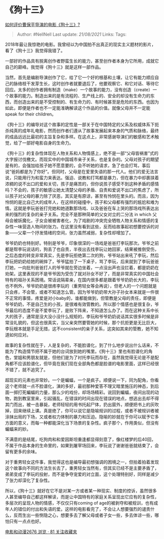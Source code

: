 # 《狗十三》
[如何评价曹保平导演的电影《狗十三》?](https://www.zhihu.com/question/35144869/answer/566702269)

> Author: #NellNell 
> Last update: *21/08/2021* 
> Links:
> Tags: 

2018年最让我惊艳的电影。我曾经以为中国拍不出真正的现实主义题材的影片，看了《狗十三》我觉得我错了。

  

一部好的作品具有脱离创作者野蛮生长的能力，甚至创作者本身为它所用，成就它自己的巅峰。我觉得《狗十三》就是这样一部作品。

  

当然，首先是编剧导演创作了它，给了它一个好的根基和土壤，让它有能力顺应自己的脉络枝干发芽生长，这时创作者就要退后了，他要观察它、和它对话、等待它回应。太多的创作者拥有制造（make）一个故事的能力，没有创造（create）一个故事的能力。制造出来的是有流程的、生产线上的、安全的却没有生命力的东西，而创造出来的是不受控制的、有生命力的、有时候甚至是危险的东西。也因为如此，即便是作者也不一定能准确解读这个作品的价值。就像父母并不一定能speak for their children。

  

《狗十三》的编导对这个故事的定性是一部关于在中国特定的父系及权威体系下扼杀纯真的成年礼电影，然而创作者们遵从了故事发展起来本身的气质和脉络，最终的成品远远比最初的主旨复杂和多样。在这点上，非常感谢导演们的敏感和艺术触觉，给了一部好电影自身的生命力。

  

《狗十三》的复杂性体现在人物关系和人物情感上，绝不是一部“父母皆祸害”式的大字报讨伐檄文。而现实中的中国城市亲子关系，也是复杂的。父母对孩子的期望是有的，会强加给孩子她不愿意要的，会不听她的请求，急了也会打骂，事后说“爸妈都是为了你好”。但同时，父母是在爱里失语的那一代人。他们的爱无法言说，只能用行为和蛮力来表达。强迫、说教和打骂都是暴力，但在暴力中却裹挟着浓稠的说不出口的爱和关切，孩子是痛苦的，但你说孩子感受不到这种矛盾的感情吗？不会的，孩子的敏感让她太清楚父母的矛盾、自责和爱说不出口的焦虑了，所以孩子对父母的暴力除了厌恶，其实是有原谅，甚至有怜悯在里头的。而且，因为怜悯的是比自己大的成年人，在这样的碰撞中，孩子和父母都有强烈的尴尬和难为情。这就是李玩爸爸打完她和她道歉那场戏、以及爸爸在车上哭的那场戏所表达出来的强烈的复杂的亲子关系。完全不是那种简单的父女对立的二分法 in which 父母会被妖魔化，子女会被被害者化，为了戏剧的冲突完全牺牲人物关系和情感的复杂性一味营造人物间的张力。在这里没有看到这些，反而给故事起初想要控诉的对象——父辈一个抒发情绪的空间，张力虽然减弱，复杂性却增加了。

  

爷爷奶奶也特别好。特别是爷爷，印象很深的一场戏是爸爸打李玩那次。爷爷之前都是帮李玩说话的，狗丢了也自责，半夜出去找李玩让她回家，结果被推倒受伤，之后态度的转变非常真实，先是李玩拒绝第二次的狗，爷爷站出来吼了李玩，然后李玩把奶奶给她的碗摔了，爷爷猛拍了一下桌子，骂了李玩，后来就到了李玩爸爸打她，一向批判爸爸打人的爷爷就在旁边坐着，一点没出声也没拦着，都是奶奶在劝架。这里表现的不是爷爷因为受伤了就对孙女不好了，而是非常真实的中国社会特有的祖孙关系困境。常话说隔辈亲，在国内很多都是跟着爷爷奶奶长大的，李玩也不例外，爷爷奶奶是很疼李玩的（重男轻女等会再说），但老人的一个问题就是只会疼，不会管，或者不知道怎么管。因为爷爷奶奶带大孙子孙女本来就是一件很不正常的事情，疼爱是对小baby的，谁都能做到，但管教是父母的责任，即便是爷爷奶奶，不是自己生的小孩，是很难有效管教的。所以那个情感也是很复杂，爷爷最后的态度不是不爱李玩了，是败下阵来，不知道怎么办了。而在这种关系中长大的孩子，通常是没大没小没什么规矩的，李玩和爷爷奶奶说话其实很多时候是非常没礼貌的，但这也很真实，当父亲突然要管她的时候，那个抗拒更是无比巨大，李玩根本就是手足无措，这不consistent的亲子关系，这突如其来的管教，她不知道如何应对。

  

故事的复杂性就在于，人是复杂的，不能脸谱化，到了什么地步说出什么话来，不能为了构造情节把不属于她的台词放到她的嘴里。《狗十三》里也有脸谱化的角色，堂姐和男朋友就是，但他们是为了衬托李玩而存在，虽然我觉得无论是不是配角都不应该脸谱化，但毕竟在我们现在全部角色都是脸谱的电影里面，这样已经很不错了，就不追究了。

  

超现实的元素也非常妙。一个是蝙蝠，一个是疯子。顺便说一下，同为配角，你看这个老师就一点不脸谱化，演的多好，最初那种爱答不理又暗里施压的神态，到后面一掷打死蝙蝠的力量，那么少的戏份，却场场精彩。说回到蝙蝠，夜间出现的动物，跑到教室里来，引起骚乱，在错误的时间出现在错误的地点，想逃出去却不得其门而出，被一击暴毙，老师轻轻的用书托起尸体，扔出窗外，顺便把书上的灰吹掉，回来继续上课。真是绝了，你可以说它是隐喻规训的过程，或者不被规训者被涂抹出局的下场，又或者权力体制的暴力和压迫。隐喻的妙就在于你可以赋予它多方面的意义，而每一种都能深化当下场景的复杂性。疯子那个，作用类似，但没有蝙蝠来的妙。

  

不满意的是结尾，吃狗肉和和爱因斯坦重逢都显得刻意了，像红楼梦的后40回，不属于作品本身的生命里的，如果到屠宰场回来，李玩说了谢谢爸爸就结束了，会留有更多的余味。

  

对于重男轻女这件事，我觉得这也是编导最初想强调的困境之一，但拍着拍着发现这个故事向不同的方法生长去了，重男轻女当然有，但其实已经不是主要矛盾了，弟弟变成了李玩的投射，而不是争夺宠爱的对立面，这个处理特别好，同样是减少了张力却深化了复杂性。

  

所以，《狗十三》就好在它不是对某一方或者某一种现实、制度的控诉，虽然很多人甚至编导自己都这样解读，而是让中国特有的家庭关系呈现出它应有的复杂性，多层次的呈现人物的情感，不仅仅只有coming of age的被剥夺和被规训，也有成年人的错位的付出和失语的爱。这样的电影看完了，不会让人想要强烈的谴责什么，反而生出一些恻隐之心，想要多去了解父母或者子女一些，多去体谅一些，哪怕只有一点点也好。

[电影和动漫2676 浏览 · 81 关注收藏夹](https://www.zhihu.com/collection/313818721)